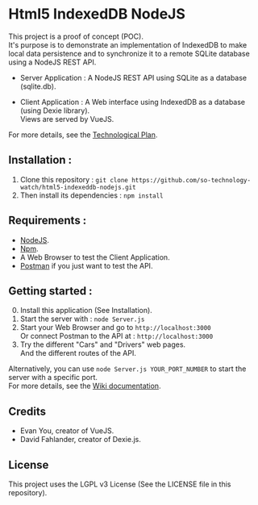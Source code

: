 # Html5 IndexedDB NodeJS

This project is a proof of concept (POC).  
It's purpose is to demonstrate an implementation of IndexedDB to make local data persistence and to synchronize it to a remote SQLite database using a NodeJS REST API.

- Server Application : A NodeJS REST API using SQLite as a database (sqlite.db).

- Client Application : A Web interface using IndexedDB as a database (using Dexie library).  
Views are served by VueJS.

For more details, see the [Technological Plan](https://github.com/so-technology-watch/html5-indexeddb-nodejs/blob/master/public/ressources/TechnologicalPlan.pptx).

## Installation :

1. Clone this repository : `git clone https://github.com/so-technology-watch/html5-indexeddb-nodejs.git`  
2. Then install its dependencies : `npm install`

## Requirements :

- [NodeJS](https://nodejs.org/en/).
- [Npm](https://www.npmjs.com/).
- A Web Browser to test the Client Application.
- [Postman](https://www.getpostman.com/) if you just want to test the API.

## Getting started :

0. Install this application (See Installation).
1. Start the server with : `node Server.js`
2. Start your Web Browser and go to `http://localhost:3000`   
Or connect Postman to the API at : `http://localhost:3000`
3. Try the different "Cars" and "Drivers" web pages.  
And the different routes of the API.

Alternatively, you can use `node Server.js YOUR_PORT_NUMBER` to start the server with a specific port.  
For more details, see the [Wiki documentation](https://github.com/so-technology-watch/html5-indexeddb-nodejs/wiki).

## Credits

- Evan You, creator of VueJS.
- David Fahlander, creator of Dexie.js.

## License

This project uses the LGPL v3 License (See the LICENSE file in this repository).
